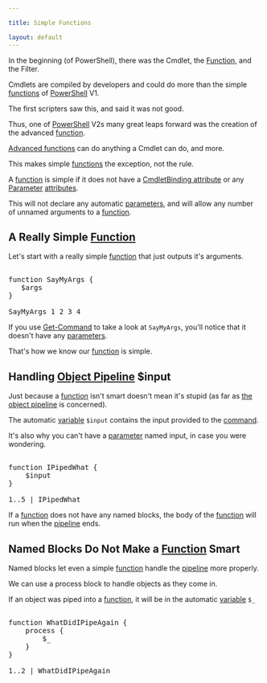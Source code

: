 ```yaml
---

title: Simple Functions

layout: default
---
```


In the beginning (of PowerShell), there was the Cmdlet, the [Function](/PowerShell/Functions), and the Filter.

Cmdlets are compiled by developers and could do more than the simple [functions](/PowerShell/Functions) of [PowerShell](/PowerShell) V1.

The first scripters saw this, and said it was not good.

Thus, one of [PowerShell](/PowerShell) V2s many great leaps forward was the creation of the advanced [function](/PowerShell/Functions).

[Advanced functions](/PowerShell/Functions/Advanced-Functions) can do anything a Cmdlet can do, and more.

This makes simple [functions](/PowerShell/Functions) the exception, not the rule.

A [function](/PowerShell/Functions) is simple if it does not have a [CmdletBinding attribute](/PowerShell/Attributes/CmdletBinding-Attribute) or any [Parameter](/PowerShell/Parameters) [attributes](/PowerShell/Attributes).

This will not declare any automatic [parameters](/PowerShell/Parameters), and will allow any number of unnamed arguments to a [function](/PowerShell/Functions).

## A Really Simple [Function](/PowerShell/Functions)

Let's start with a really simple [function](/PowerShell/Functions) that just outputs it's arguments.

<pre><br/><span class='Verbose'>function</span>&nbsp;<span class='Verbose'>SayMyArgs</span>&nbsp;<span class='Magenta'>{</span><br/>&nbsp;&nbsp;&nbsp;<span class='Warning'>$args</span><br/><span class='Magenta'>}</span><br/><br/><span class='Warning'>SayMyArgs</span>&nbsp;<span class='Output'>1</span>&nbsp;<span class='Output'>2</span>&nbsp;<span class='Output'>3</span>&nbsp;<span class='Output'>4</span><br/></pre>

If you use [Get-Command](/PowerShell/Commands/Get-Command) to take a look at `SayMyArgs`, you'll notice that it doesn't have any [parameters](/PowerShell/Parameters).

That's how we know our [function](/PowerShell/Functions) is simple.

## Handling [Object Pipeline](/PowerShell/Concepts/The-Object-Pipeline) $input

Just because a [function](/PowerShell/Functions) isn't smart doesn't mean it's stupid (as far as [the object pipeline](/PowerShell/Concepts/The-Object-Pipeline) is concerned).

The automatic [variable](/PowerShell/Variables) `$input` contains the input provided to the [command](/PowerShell/Commands).

It's also why you can't have a [parameter](/PowerShell/Parameters) named input, in case you were wondering.

<pre><br/><span class='Verbose'>function</span>&nbsp;<span class='Verbose'>IPipedWhat</span>&nbsp;<span class='Magenta'>{</span><br/>&nbsp;&nbsp;&nbsp;&nbsp;<span class='Warning'>$input</span><br/><span class='Magenta'>}</span><br/><br/><span class='Output'>1</span><span class='Magenta'>..</span><span class='Output'>5</span>&nbsp;<span class='Magenta'>|</span>&nbsp;<span class='Warning'>IPipedWhat</span><br/></pre>

If a [function](/PowerShell/Functions) does not have any named blocks, the body of the [function](/PowerShell/Functions) will run when the [pipeline](/PowerShell/Concepts/The-Object-Pipeline) ends.

## Named Blocks Do Not Make a [Function](/PowerShell/Functions) Smart

Named blocks let even a simple [function](/PowerShell/Functions) handle the [pipeline](/PowerShell/Concepts/The-Object-Pipeline) more properly.

We can use a process block to handle objects as they come in.

If an object was piped into a [function](/PowerShell/Functions), it will be in the automatic [variable](/PowerShell/Variables) `$_`

<pre><br/><span class='Verbose'>function</span>&nbsp;<span class='Verbose'>WhatDidIPipeAgain</span>&nbsp;<span class='Magenta'>{</span>&nbsp;&nbsp;&nbsp;&nbsp;<br/>&nbsp;&nbsp;&nbsp;&nbsp;<span class='Verbose'>process</span>&nbsp;<span class='Magenta'>{</span><br/>&nbsp;&nbsp;&nbsp;&nbsp;&nbsp;&nbsp;&nbsp;&nbsp;<span class='Warning'>$_</span><br/>&nbsp;&nbsp;&nbsp;&nbsp;<span class='Magenta'>}</span><br/><span class='Magenta'>}</span><br/><br/><span class='Output'>1</span><span class='Magenta'>..</span><span class='Output'>2</span>&nbsp;<span class='Magenta'>|</span>&nbsp;<span class='Warning'>WhatDidIPipeAgain</span><br/></pre>
